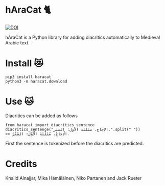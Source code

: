 # hAraCat 🐈
[![DOI](https://zenodo.org/badge/DOI/10.5281/zenodo.3677375.svg)](https://doi.org/10.5281/zenodo.3677375)

hAraCat is a Python library for adding diacritics automatically to Medieval Arabic text.

# Install 😻

    pip3 install haracat
    python3 -m haracat.download

# Use 🐱

Diacritics can be added as follows

    from haracat import diacritics_sentence
    diacritics_sentence("الإجاج، مثلثة الأول: الستر.".split(" "))
    >> الْإِجاجُ، مُثَلَّثَةَ الْأَوَّلِ: السِّتْرُ.

First the sentence is tokenized before the diacritics are predicted.

# Credits

Khalid Alnajjar, Mika Hämäläinen, Niko Partanen and Jack Rueter
